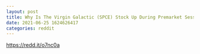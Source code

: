 ```yaml
--- 
layout: post 
title: Why Is The Virgin Galactic (SPCE) Stock Up During Premarket Session? 
date: 2021-06-25 1624626417 
categories: reddit 
--- 
```

https://redd.it/o7nc0a